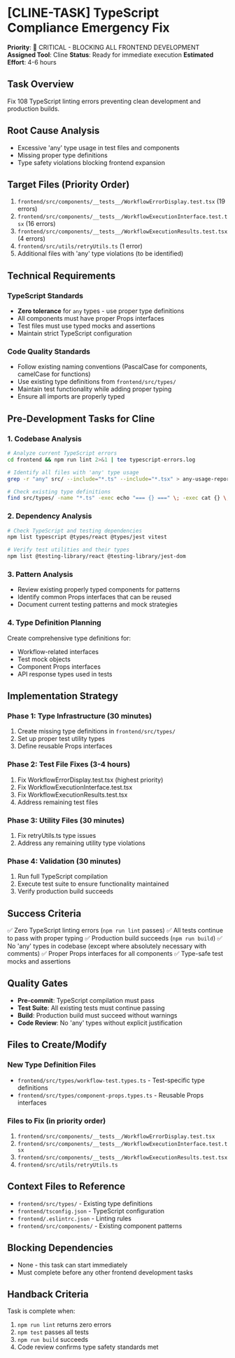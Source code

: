 # [CLINE-TASK] TypeScript Compliance Emergency Fix

**Priority**: 🔴 CRITICAL - BLOCKING ALL FRONTEND DEVELOPMENT
**Assigned Tool**: Cline
**Status**: Ready for immediate execution
**Estimated Effort**: 4-6 hours

## Task Overview
Fix 108 TypeScript linting errors preventing clean development and production builds.

## Root Cause Analysis
- Excessive 'any' type usage in test files and components
- Missing proper type definitions
- Type safety violations blocking frontend expansion

## Target Files (Priority Order)
1. `frontend/src/components/__tests__/WorkflowErrorDisplay.test.tsx` (19 errors)
2. `frontend/src/components/__tests__/WorkflowExecutionInterface.test.tsx` (16 errors)
3. `frontend/src/components/__tests__/WorkflowExecutionResults.test.tsx` (4 errors)
4. `frontend/src/utils/retryUtils.ts` (1 error)
5. Additional files with 'any' type violations (to be identified)

## Technical Requirements

### TypeScript Standards
- **Zero tolerance** for `any` types - use proper type definitions
- All components must have proper Props interfaces
- Test files must use typed mocks and assertions
- Maintain strict TypeScript configuration

### Code Quality Standards
- Follow existing naming conventions (PascalCase for components, camelCase for functions)
- Use existing type definitions from `frontend/src/types/`
- Maintain test functionality while adding proper typing
- Ensure all imports are properly typed

## Pre-Development Tasks for Cline

### 1. Codebase Analysis
```bash
# Analyze current TypeScript errors
cd frontend && npm run lint 2>&1 | tee typescript-errors.log

# Identify all files with 'any' type usage
grep -r "any" src/ --include="*.ts" --include="*.tsx" > any-usage-report.txt

# Check existing type definitions
find src/types/ -name "*.ts" -exec echo "=== {} ===" \; -exec cat {} \;
```

### 2. Dependency Analysis
```bash
# Check TypeScript and testing dependencies
npm list typescript @types/react @types/jest vitest

# Verify test utilities and their types
npm list @testing-library/react @testing-library/jest-dom
```

### 3. Pattern Analysis
- Review existing properly typed components for patterns
- Identify common Props interfaces that can be reused
- Document current testing patterns and mock strategies

### 4. Type Definition Planning
Create comprehensive type definitions for:
- Workflow-related interfaces
- Test mock objects
- Component Props interfaces
- API response types used in tests

## Implementation Strategy

### Phase 1: Type Infrastructure (30 minutes)
1. Create missing type definitions in `frontend/src/types/`
2. Set up proper test utility types
3. Define reusable Props interfaces

### Phase 2: Test File Fixes (3-4 hours)
1. Fix WorkflowErrorDisplay.test.tsx (highest priority)
2. Fix WorkflowExecutionInterface.test.tsx
3. Fix WorkflowExecutionResults.test.tsx
4. Address remaining test files

### Phase 3: Utility Files (30 minutes)
1. Fix retryUtils.ts type issues
2. Address any remaining utility type violations

### Phase 4: Validation (30 minutes)
1. Run full TypeScript compilation
2. Execute test suite to ensure functionality maintained
3. Verify production build succeeds

## Success Criteria
✅ Zero TypeScript linting errors (`npm run lint` passes)
✅ All tests continue to pass with proper typing
✅ Production build succeeds (`npm run build`)
✅ No 'any' types in codebase (except where absolutely necessary with comments)
✅ Proper Props interfaces for all components
✅ Type-safe test mocks and assertions

## Quality Gates
- **Pre-commit**: TypeScript compilation must pass
- **Test Suite**: All existing tests must continue passing
- **Build**: Production build must succeed without warnings
- **Code Review**: No 'any' types without explicit justification

## Files to Create/Modify

### New Type Definition Files
- `frontend/src/types/workflow-test.types.ts` - Test-specific type definitions
- `frontend/src/types/component-props.types.ts` - Reusable Props interfaces

### Files to Fix (in priority order)
1. `frontend/src/components/__tests__/WorkflowErrorDisplay.test.tsx`
2. `frontend/src/components/__tests__/WorkflowExecutionInterface.test.tsx`
3. `frontend/src/components/__tests__/WorkflowExecutionResults.test.tsx`
4. `frontend/src/utils/retryUtils.ts`

## Context Files to Reference
- `frontend/src/types/` - Existing type definitions
- `frontend/tsconfig.json` - TypeScript configuration
- `frontend/.eslintrc.json` - Linting rules
- `frontend/src/components/` - Existing component patterns

## Blocking Dependencies
- None - this task can start immediately
- Must complete before any other frontend development tasks

## Handback Criteria
Task is complete when:
1. `npm run lint` returns zero errors
2. `npm test` passes all tests
3. `npm run build` succeeds
4. Code review confirms type safety standards met